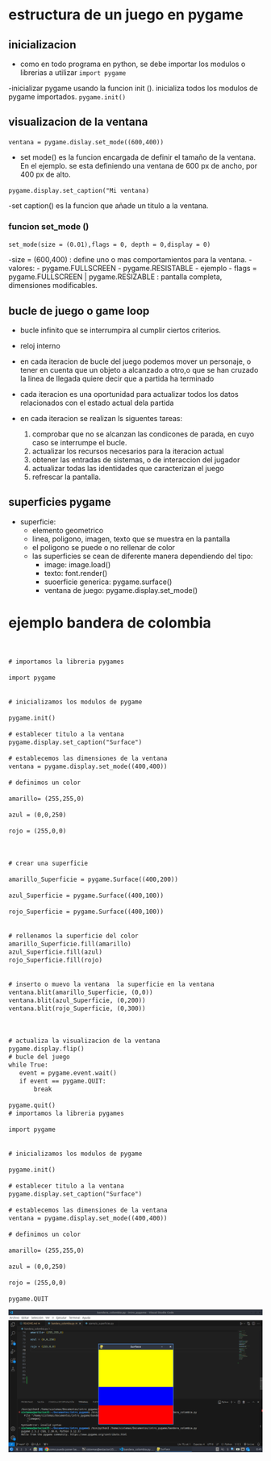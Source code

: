 # estructura de un juego en pygame

## inicializacion

- como en todo programa en python, se debe importar los modulos o librerias a utilizar
`import pygame`

-inicializar pygame usando la funcion init (). inicializa todos los modulos de pygame importados.
`pygame.init()`

## visualizacion de la ventana 

`ventana = pygame.dislay.set_mode((600,400))`

- set mode() es la funcion encargada de definir el tamaño de la ventana. En el ejemplo. se esta definiendo una ventana de 600 px de ancho, por 400 px de alto.

`pygame.display.set_caption("Mi ventana)`

-set caption() es la funcion que añade un titulo a la ventana.

### funcion set_mode () 

`set_mode(size = (0.01),flags = 0, depth = 0,display = 0)`

-size = (600,400) : define uno o mas comportamientos para la ventana.
    - valores: 
        - pygame.FULLSCREEN
        - pygame.RESISTABLE
    - ejemplo 
        - flags = pygame.FULLSCREEN | pygame.RESIZABLE : pantalla completa, dimensiones modificables. 

## bucle de juego o game loop 

- bucle infinito que se interrumpira al cumplir ciertos criterios.

- reloj interno

- en cada iteracion de bucle del juego podemos mover un personaje, o tener en cuenta que un objeto a alcanzado a otro,o que se han cruzado la linea de llegada quiere decir que a partida ha terminado

- cada iteracion es una oportunidad para actualizar todos los datos relacionados con el estado actual dela partida

- en cada iteracion se realizan ls siguentes tareas:
    1. comprobar que no se alcanzan las condicones de parada, en cuyo caso se interrumpe el bucle.
    2. actualizar los recursos necesarios para la iteracion actual
    3. obtener las entradas de sistemas, o de interaccion del jugador
    4. actualizar todas las identidades que caracterizan el  juego
    5. refrescar la pantalla.

## superficies pygame 
- superficie: 
    - elemento geometrico
    - linea, poligono, imagen, texto que se muestra en la pantalla 
    - el poligono se puede o no rellenar de color 
    - las superficies se cean de diferente manera dependiendo del tipo:
        - image: image.load()
        - texto: font.render()
        - suoerficie generica: pygame.surface()
        - ventana de juego: pygame.display.set_mode()


 # ejemplo  bandera de colombia

 ```pygame


# importamos la libreria pygames 

import pygame


# inicializamos los modulos de pygame 

pygame.init()

# establecer titulo a la ventana 
pygame.display.set_caption("Surface")

# establecemos las dimensiones de la ventana 
ventana = pygame.display.set_mode((400,400))

# definimos un color 

amarillo= (255,255,0)

azul = (0,0,250)

rojo = (255,0,0)



# crear una superficie 

amarillo_Superficie = pygame.Surface((400,200))

azul_Superficie = pygame.Surface((400,100))

rojo_Superficie = pygame.Surface((400,100))


# rellenamos la superficie del color
amarillo_Superficie.fill(amarillo)
azul_Superficie.fill(azul)
rojo_Superficie.fill(rojo)


# inserto o muevo la ventana  la superficie en la ventana
ventana.blit(amarillo_Superficie, (0,0))
ventana.blit(azul_Superficie, (0,200))
ventana.blit(rojo_Superficie, (0,300))



# actualiza la visualizacion de la ventana 
pygame.display.flip()
# bucle del juego
while True: 
    event = pygame.event.wait()
    if event == pygame.QUIT: 
        break 

pygame.quit()
# importamos la libreria pygames

import pygame


# inicializamos los modulos de pygame 

pygame.init()

# establecer titulo a la ventana 
pygame.display.set_caption("Surface")

# establecemos las dimensiones de la ventana 
ventana = pygame.display.set_mode((400,400))

# definimos un color 

amarillo= (255,255,0)

azul = (0,0,250)

rojo = (255,0,0)

pygame.QUIT
```

![bandera](screen.png)




